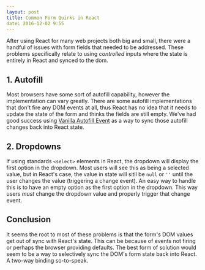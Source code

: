 ```yaml
---
layout: post
title: Common Form Quirks in React
dateL 2016-12-02 9:55
---
```


After using React for many web projects both big and small, there were a handful of issues with form fields that needed to be addressed. These problems specifically relate to using *controlled* inputs where the state is entirely in React and synced to the dom.

## 1. Autofill

Most browsers have some sort of autofill capability, however the implementation can vary greatly. There are some autofill implementations that don't fire any DOM events at all, thus React has no idea that it needs to update the state of the form and thinks the fields are still empty. We've had good success using [Vanilla Autofill Event](https://github.com/iamjoetaylor/vanilla-autofill-event) as a way to sync those autofill changes back into React state.

## 2. Dropdowns

If using standards `<select>` elements in React, the dropdown will display the first option in the dropdown. Most users will see this as being a selected value, but in React's case, the value in state will sitll be `null` or `''` until the user changes the value (triggering a change event). An easy way to handle this is to have an empty option as the first option in the dropdown. This way users *must* change the dropdown value and properly trigger that change event.

## Conclusion

It seems the root to most of these problems is that the form's DOM values get out of sync with React's state. This can be because of events not firing or perhaps the browser providing defaults. The best form of solution would seem to be a way to selectively sync the DOM's form state back into React. A two-way binding so-to-speak.
